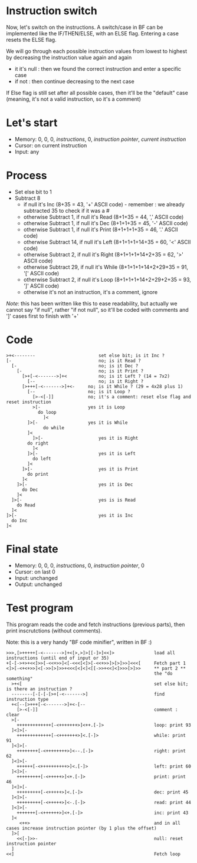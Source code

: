 # Instruction switch

Now, let's switch on the instructions. A switch/case in BF can be implemented like the IF/THEN/ELSE, with an ELSE flag. Entering a case resets the ELSE flag.

We will go through each possible instruction values from lowest to highest by decreasing the instruction value again and again
* it it's null : then we found the correct instruction and enter a specific case
* if not : then continue decreasing to the next case

If Else flag is still set after all possible cases, then it'll be the "default" case (meaning, it's not a valid instruction, so it's a comment)

# Let's start

* Memory: 0, 0, 0, _instructions_, 0, _instruction pointer_, _current instruction_
* Cursor: on current instruction
* Input: any

# Process

* Set else bit to 1
* Subtract 8
  * if null it's Inc (8+35 = 43, '+' ASCII code) - remember : we already subtracted 35 to check if it was a #
  * otherwise Subtract 1, if null it's Read (8+1+35 = 44, ',' ASCII code)
  * otherwise Subtract 1, if null it's Dec (8+1+1+35 = 45, '-' ASCII code)
  * otherwise Subtract 1, if null it's Print (8+1+1+1+35 = 46, '.' ASCII code)
  * otherwise Subtract 14, if null it's Left (8+1+1+1+14+35 = 60, '<' ASCII code)
  * otherwise Subtract 2, if null it's Right (8+1+1+1+14+2+35 = 62, '>' ASCII code)
  * otherwise Subtract 29, if null it's While (8+1+1+1+14+2+29+35 = 91, '[' ASCII code)
  * otherwise Subtract 2, if null it's Loop (8+1+1+1+14+2+29+2+35 = 93, ']' ASCII code)
  * otherwise it's not an instruction, it's a comment, ignore

_Note_: this has been written like this to ease readability, but actually we cannot say "if null", rather "if not null", so it'll be coded with comments and ']' cases first to finish with '+'

# Code
```
>+<--------                        set else bit; is it Inc ?
[-                                 no; is it Read ?
  [-                               no; is it Dec ?
    [-                             no; is it Print ?
      [>+[-<------->]+<            no; is it Left ? (14 = 7x2)
        [--                        no; is it Right ?
	  [>+++[-<------->]+<-     no; is it While ? (29 = 4x28 plus 1)
	    [--                    no; is it Loop ?
	      [>-<[-]]             no; it's a comment: reset else flag and reset instruction
	      >[-                  yes it is Loop
	        do loop
              ]<
	    ]>[-                   yes it is While
              do while
	    ]<
          ]>[-                     yes it is Right
	    do right
          ]<
        ]>[-                       yes it is Left
          do left
        ]<
      ]>[-                         yes it is Print
        do print
      ]<
    ]>[-                           yes it is Dec
      do Dec
    ]<
  ]>[-                             yes is is Read
    do Read
  ]<
]>[-                               yes it is Inc
  do Inc
]<
```

# Final state

* Memory: 0, 0, 0, _instructions_, 0, _instruction pointer_, 0 
* Cursor: on last 0
* Input: unchanged
* Output: unchanged

# Test program

This program reads the code and fetch instructions (previous parts), then print inscrutctions (without comments).

Note: this is a very handy "BF code minifier", written in BF :)

```
>>>,[>+++++[-<------->]+<[>,>]>[[-]>]<<]>               load all instructions (until end of input or 35)
+[-[->+>+<<]>>[-<<+>>]<[-<<<[<]>[-<<+>>]>[>]>>]<<<[     Fetch part 1
<]>[-<+<+>>]<[->>[>]>>+<<<[<]<]<[[->>+<<]<]>>>[>]>>     ** part 2 **
                                                        the "do something"
  >+<[                                                  set else bit; is there an instruction ?
  --------[-[-[-[>+[-<------->]                         find instruction type
  +<[--[>+++[-<------->]+<-[--
    [>-<[-]]                                            comment : clear 
  >[-
    +++++++++++++[-<+++++++>]<++.[-]>                   loop: print 93
  ]<]>[-
    +++++++++++++[-<+++++++>]<.[-]>                     while: print 91
  ]<]>[-
    ++++++++[-<++++++++>]<--.[-]>                       right: print 62
  ]<]>[-
    ++++++[-<++++++++++>]<.[-]>                         left: print 60
  ]<]>[-
    +++++++++[-<+++++>]<+.[-]>                          print: print 46 
  ]<]>[-
    +++++++++[-<+++++>]<.[-]>                           dec: print 45
  ]<]>[-
    +++++++++[-<+++++>]<-.[-]>                          read: print 44
  ]<]>[-
    +++++++[-<++++++>]<+.[-]>                           inc: print 43
  ]<
     <++>                                               and in all cases increase instruction pointer (by 1 plus the offset)
  ]>[
    <<[-]>>-                                            null: reset instruction pointer
  ]
<<]                                                     Fetch loop
```

